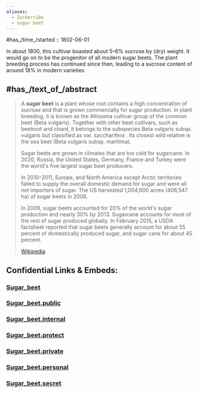 ```yaml
---
aliases:
  - Zuckerrübe
  - sugar beet
---
```


#has_/time_/started :: 1802-06-01 

In about 1800, this cultivar boasted about 5–6% sucrose by (dry) weight.
It would go on to be the progenitor of all modern sugar beets.
The plant breeding process has continued since then, 
leading to a sucrose content of around 18% in modern varieties

## #has_/text_of_/abstract 


> A **sugar beet** is a plant whose root contains a high concentration of sucrose 
> and that is grown commercially for sugar production. 
> In plant breeding, it is known as the Altissima cultivar group of the common beet (Beta vulgaris). 
> Together with other beet cultivars, such as beetroot and chard, 
> it belongs to the subspecies Beta vulgaris subsp. vulgaris but classified as var. saccharifera . 
> Its closest wild relative is the sea beet (Beta vulgaris subsp. maritima).
>
> Sugar beets are grown in climates that are too cold for sugarcane. 
> In 2020, Russia, the United States, Germany, France and Turkey 
> were the world's five largest sugar beet producers. 
> 
> In 2010–2011, Europe, and North America except Arctic territories 
> failed to supply the overall domestic demand for sugar and were all net importers of sugar. 
> The US harvested 1,004,600 acres (406,547 ha) of sugar beets in 2008. 
> 
> In 2009, sugar beets accounted for 20% of the world's sugar production and nearly 30% by 2013. 
> Sugarcane accounts for most of the rest of sugar produced globally. 
> In February 2015, a USDA factsheet reported 
> that sugar beets generally account for about 55 percent of domestically produced sugar, 
> and sugar cane for about 45 percent.
>
> [Wikipedia](https://en.wikipedia.org/wiki/Sugar%20beet)








## Confidential Links & Embeds: 

### [Sugar_beet](/_Standards/bio/Metabolism/Nutrition/Carbohydrate/Sugar_beet.md) 

### [Sugar_beet.public](/_public/bio/Metabolism/Nutrition/Carbohydrate/Sugar_beet.public.md) 

### [Sugar_beet.internal](/_internal/bio/Metabolism/Nutrition/Carbohydrate/Sugar_beet.internal.md) 

### [Sugar_beet.protect](/_protect/bio/Metabolism/Nutrition/Carbohydrate/Sugar_beet.protect.md) 

### [Sugar_beet.private](/_private/bio/Metabolism/Nutrition/Carbohydrate/Sugar_beet.private.md) 

### [Sugar_beet.personal](/_personal/bio/Metabolism/Nutrition/Carbohydrate/Sugar_beet.personal.md) 

### [Sugar_beet.secret](/_secret/bio/Metabolism/Nutrition/Carbohydrate/Sugar_beet.secret.md)

